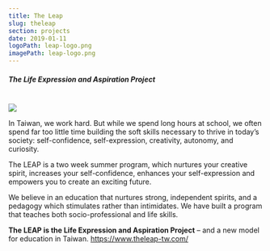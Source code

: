 ```yaml
---
title: The Leap
slug: theleap
section: projects
date: 2019-01-11
logoPath: leap-logo.png
imagePath: leap-logo.png
---
```

##### The Life Expression and Aspiration Project

</br>
<img src="/images/leap-logo.png">

In Taiwan, we work hard. But while we spend long hours at school, we often spend far too little time building the soft skills necessary to thrive in today’s society: self-confidence, self-expression, creativity, autonomy, and curiosity.

 The LEAP is a two week summer program, which nurtures your creative spirit, increases your self-confidence, enhances your self-expression and empowers you to create an exciting future.

We believe in an education that nurtures strong, independent spirits, and a pedagogy which stimulates rather than intimidates. We have built a program that teaches both socio-professional and life skills.

**The LEAP is the Life Expression and Aspiration Project** – and a new model for education in Taiwan.
https://www.theleap-tw.com/
